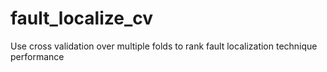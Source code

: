 # fault_localize_cv
Use cross validation over multiple folds to rank fault localization technique performance

